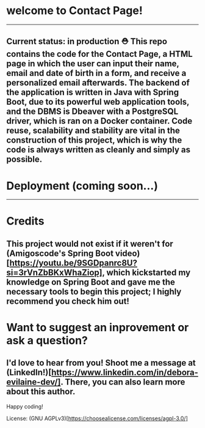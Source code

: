 # welcome to Contact Page!
---
Current status: in production ⛑️
This repo contains the code for the Contact Page, a HTML page in which the user can input their name, email and date of birth in a form, and receive a personalized email afterwards. 
The backend of the application is written in Java with Spring Boot, due to its powerful web application tools, and the DBMS is Dbeaver with a PostgreSQL driver, which is ran on a Docker container.
Code reuse, scalability and stability are vital in the construction of this project, which is why the code is always written as cleanly and simply as possible. 
---
# Deployment (coming soon...)
---
# Credits
This project would not exist if it weren't for (Amigoscode's Spring Boot video)[https://youtu.be/9SGDpanrc8U?si=3rVnZbBKxWhaZiop], which kickstarted my knowledge on Spring Boot
and gave me the necessary tools to begin this project; I highly recommend you check him out!
---
# Want to suggest an inprovement or ask a question?
I'd love to hear from you! Shoot me a message at (LinkedIn!)[https://www.linkedin.com/in/debora-evilaine-dev/]. There, you can also learn more about this author.
---
Happy coding!

License: (GNU AGPLv3)[https://choosealicense.com/licenses/agpl-3.0/]
